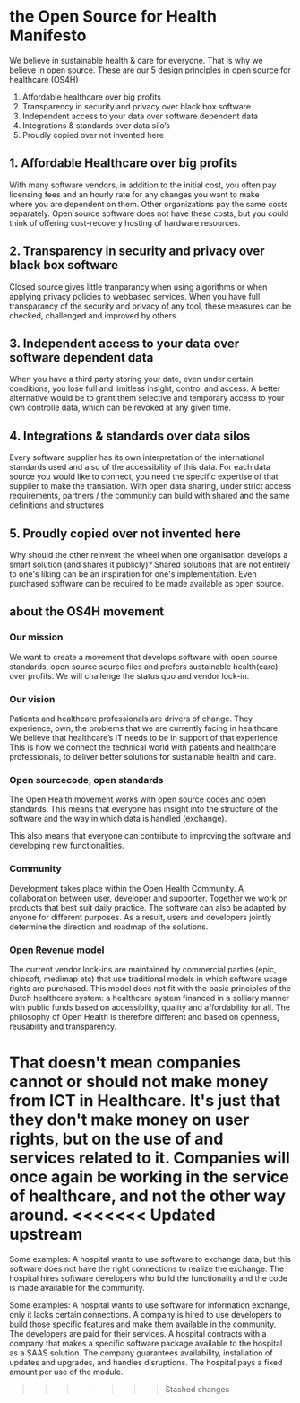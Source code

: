 # the Open Source for Health Manifesto
We believe in sustainable health & care for everyone. That is why we believe in open source. These are our 5 design principles in open source for healthcare (OS4H)
1. Affordable healthcare over big profits
2. Transparency in security and privacy over black box software	
3. Independent access to your data over software dependent data
4. Integrations & standards over data silo’s
5. Proudly copied over not invented here
	
## 1. Affordable Healthcare over big profits
With many software vendors, in addition to the initial cost, you often pay licensing fees and an hourly rate for any changes you want to make 	
where you are dependent on them. Other organizations pay the same costs separately. Open source software does not have these costs, but you could think of offering cost-recovery hosting of hardware resources.

## 2. Transparency in security and privacy over black box software
Closed source gives little tranparancy when using algorithms or when applying privacy policies to webbased services. When you have full transparancy of the security and privacy of any tool, these measures can be checked, challenged and improved by others.

## 3. Independent access to your data over software dependent data
When you have a third party  storing your date, even under certain conditions, you lose full and limitless insight, control and access. A better alternative would be to grant them selective and temporary access to your own controlle data, which can be revoked at any given time.

## 4. Integrations & standards over data silos
Every software supplier has its own interpretation of the international standards used and also of the accessibility of this data. For each data source you would like to connect, you need the specific expertise of that supplier to make the translation. With open data sharing, under strict access requirements, partners / the community can build with shared and the same definitions and structures

## 5. Proudly copied over not invented here
Why should the other reinvent the wheel when one organisation develops a smart solution (and shares it publicly)? Shared solutions that are not entirely 
to one's liking can be an inspiration for one's implementation. Even purchased software can be required to be made available as open source.

## about the OS4H movement
### Our mission
We want to create a movement that develops software with open source standards, open source source files and prefers sustainable health(care) over profits. We will challenge the status quo and vendor lock-in.

### Our vision
Patients and healthcare professionals are drivers of change. They experience, own, the problems that we are currently facing in healthcare. We believe that healthcare’s IT needs to be in support of that experience. This is how we connect the technical world with patients and healthcare professionals, to deliver better solutions for sustainable health and care.

### Open sourcecode, open standards
The Open Health movement works with open source codes and open standards. This means that everyone has insight into the structure of the software and the way in which data is handled (exchange). 

This also means that everyone can contribute to improving the software and developing new functionalities. 

### Community
Development takes place within the Open Health Community. A collaboration between user, developer and supporter. Together we work on products that best suit daily practice.
The software can also be adapted by anyone for different purposes. As a result, users and developers jointly determine the direction and roadmap of the solutions.

### Open Revenue model
The current vendor lock-ins are maintained by commercial parties (epic, chipsoft, medimap etc) that use traditional models in which software usage rights are purchased.
This model does not fit with the basic principles of the Dutch healthcare system: a healthcare system financed in a solliary manner with public funds based on accessibility, quality and affordability for all.
The philosophy of Open Health is therefore different and based on openness, reusability and transparency. 

That doesn't mean companies cannot or should not make money from ICT in Healthcare. It's just that they don't make money on user rights, but on the use of and services related to it.
Companies will once again be working in the service of healthcare, and not the other way around.
<<<<<<< Updated upstream
=======

Some examples:
A hospital wants to use software to exchange data, but this software does not have the right connections to realize the exchange. The hospital hires software developers who build the functionality and the code is made available for the community.

Some examples:
A hospital wants to use software for information exchange, only it lacks certain connections. 
A company is hired to use developers to build those specific features and make them available in the community. The developers are paid for their services. 
A hospital contracts with a company that makes a specific software package available to the hospital as a SAAS solution. The company guarantees availability, installation of updates and upgrades, and handles disruptions. The hospital pays a fixed amount per use of the module.
>>>>>>> Stashed changes
